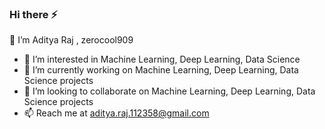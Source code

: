 ### Hi there ⚡

<!--
**zerocool909/zerocool909** is a ✨ _special_ ✨ repository because its `README.md` (this file) appears on your GitHub profile.

Here are some ideas to get you started:

- 🔭 I’m currently working on ...
- 🌱 I’m currently learning ...
- 👯 I’m looking to collaborate on ...
- 🤔 I’m looking for help with ...
- 💬 Ask me about ...
- 📫 How to reach me: ...
- 😄 Pronouns: ...
- ⚡ Fun fact: ...
-->
👋 I’m Aditya Raj , zerocool909
- 👀 I’m interested in Machine Learning, Deep Learning, Data Science
- 🌱 I’m currently working on Machine Learning, Deep Learning, Data Science projects
- 💞️ I’m looking to collaborate on Machine Learning, Deep Learning, Data Science projects
- 📫 Reach me at aditya.raj.112358@gmail.com
